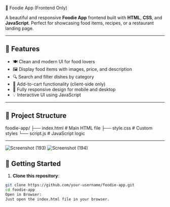 🍕 Foodie App (Frontend Only)

A beautiful and responsive **Foodie App** frontend built with **HTML**, **CSS**, and **JavaScript**. Perfect for showcasing food items, recipes, or a restaurant landing page.

---

## 🌟 Features

- 🍽️ Clean and modern UI for food lovers
- 🖼️ Display food items with images, price, and description
- 🔍 Search and filter dishes by category
- 🛒 Add-to-cart functionality (client-side only)
- 📱 Fully responsive design for mobile and desktop
- 💡 Interactive UI using JavaScript

---

## 📁 Project Structure

foodie-app/
├── index.html # Main HTML file
├── style.css # Custom styles
└── script.js # JavaScript logic

---
![Screenshot (193)](https://github.com/user-attachments/assets/7ebaef67-50b8-47a7-b4a5-79032312fc58)
![Screenshot (194)](https://github.com/user-attachments/assets/906ef39e-80e6-4196-bd0e-1131185b704d)

## 🚀 Getting Started

1. **Clone this repository**:
```bash
git clone https://github.com/your-username/foodie-app.git
cd foodie-app
Open in Browser:
Just open the index.html file in your browser.
